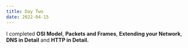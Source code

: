 ```yaml
---
title: Day Two
date: 2022-04-15
---
```


I completed **OSI Model**, **Packets and Frames**, **Extending your Network**, **DNS in Detail** and **HTTP in Detail.**